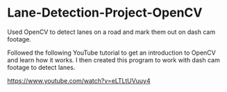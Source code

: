 # Lane-Detection-Project-OpenCV
Used OpenCV to detect lanes on a road and mark them out on dash cam footage. 


Followed the following YouTube tutorial to get an introduction to OpenCV and learn how it works. I then created this program to work with
dash cam footage to detect lanes. 

https://www.youtube.com/watch?v=eLTLtUVuuy4
